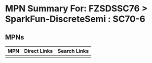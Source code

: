 



# MPN Summary For: FZSDSSC76 > SparkFun-DiscreteSemi : SC70-6

## MPNs
  

|MPN|Direct Links|Search Links|
| :--- | :--- | :--- |
||||
